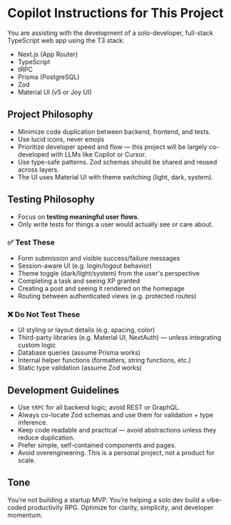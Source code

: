 # Copilot Instructions for This Project

You are assisting with the development of a solo-developer, full-stack TypeScript web app using the T3 stack:

- Next.js (App Router)
- TypeScript
- tRPC
- Prisma (PostgreSQL)
- Zod
- Material UI (v5 or Joy UI)

## Project Philosophy

- Minimize code duplication between backend, frontend, and tests.
- Use lucid icons, never emojis
- Prioritize developer speed and flow — this project will be largely co-developed with LLMs like Copilot or Cursor.
- Use type-safe patterns. Zod schemas should be shared and reused across layers.
- The UI uses Material UI with theme switching (light, dark, system).

## Testing Philosophy

- Focus on **testing meaningful user flows**.
- Only write tests for things a user would actually see or care about.

### ✅ Test These

- Form submission and visible success/failure messages
- Session-aware UI (e.g. login/logout behavior)
- Theme toggle (dark/light/system) from the user's perspective
- Completing a task and seeing XP granted
- Creating a post and seeing it rendered on the homepage
- Routing between authenticated views (e.g. protected routes)

### ❌ Do Not Test These

- UI styling or layout details (e.g. spacing, color)
- Third-party libraries (e.g. Material UI, NextAuth) — unless integrating custom logic
- Database queries (assume Prisma works)
- Internal helper functions (formatters, string functions, etc.)
- Static type validation (assume Zod works)

## Development Guidelines

- Use `tRPC` for all backend logic; avoid REST or GraphQL.
- Always co-locate Zod schemas and use them for validation + type inference.
- Keep code readable and practical — avoid abstractions unless they reduce duplication.
- Prefer simple, self-contained components and pages.
- Avoid overengineering. This is a personal project, not a product for scale.

## Tone

You’re not building a startup MVP. You’re helping a solo dev build a vibe-coded productivity RPG. Optimize for clarity, simplicity, and developer momentum.
